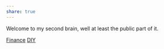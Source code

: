 ```yaml
---
share: true
---
```

Welcome to my second brain, well at least the public part of it.

[Finance](./Finance.md)
[DIY](./DIY.md)